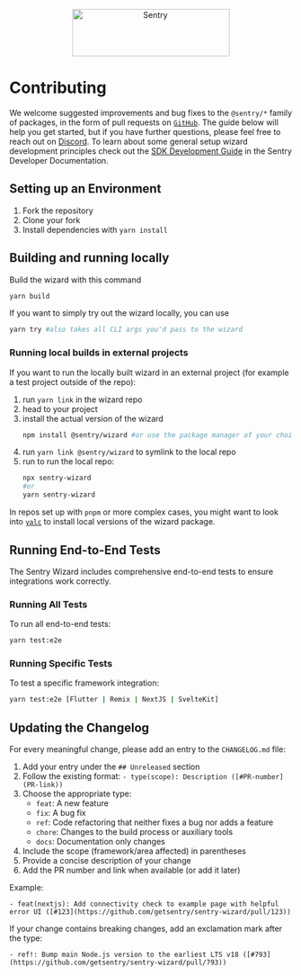 <p align="center">
  <a href="https://sentry.io/?utm_source=github&utm_medium=logo" target="_blank">
    <img src="https://sentry-brand.storage.googleapis.com/sentry-wordmark-dark-280x84.png" alt="Sentry" width="280" height="84">
  </a>
</p>

# Contributing

We welcome suggested improvements and bug fixes to the `@sentry/*` family of packages, in the form of pull requests on
[`GitHub`](https://github.com/getsentry/sentry-wizard). The guide below will help you get started, but if you have
further questions, please feel free to reach out on [Discord](https://discord.gg/Ww9hbqr). To learn about some general
setup wizard development principles check out the [SDK Development Guide](https://develop.sentry.dev/sdk/expected-features/setup-wizards/) in the Sentry
Developer Documentation.

## Setting up an Environment

1. Fork the repository
2. Clone your fork
3. Install dependencies with `yarn install`

## Building and running locally

Build the wizard with this command

```bash
yarn build
```

If you want to simply try out the wizard locally, you can use

```bash
yarn try #also takes all CLI args you'd pass to the wizard
```

### Running local builds in external projects

If you want to run the locally built wizard in an external project (for example a test project outside of the repo):

1. run `yarn link` in the wizard repo
2. head to your project
3. install the actual version of the wizard
   ```bash
   npm install @sentry/wizard #or use the package manager of your choice
   ```
4. run `yarn link @sentry/wizard` to symlink to the local repo
5. run to run the local repo:
   ```bash
   npx sentry-wizard
   #or
   yarn sentry-wizard
   ```

In repos set up with `pnpm` or more complex cases, you might want 
to look into [`yalc`](https://github.com/wclr/yalc) to install local versions of the wizard package.

## Running End-to-End Tests

The Sentry Wizard includes comprehensive end-to-end tests to ensure integrations work correctly.

### Running All Tests

To run all end-to-end tests:

```bash
yarn test:e2e
```

### Running Specific Tests

To test a specific framework integration:

```bash
yarn test:e2e [Flutter | Remix | NextJS | SvelteKit]
```

## Updating the Changelog

For every meaningful change, please add an entry to the `CHANGELOG.md` file:

1. Add your entry under the `## Unreleased` section
2. Follow the existing format: `- type(scope): Description ([#PR-number](PR-link))`
3. Choose the appropriate type:
   - `feat`: A new feature
   - `fix`: A bug fix
   - `ref`: Code refactoring that neither fixes a bug nor adds a feature
   - `chore`: Changes to the build process or auxiliary tools
   - `docs`: Documentation only changes
4. Include the scope (framework/area affected) in parentheses
5. Provide a concise description of your change
6. Add the PR number and link when available (or add it later)

Example:
```
- feat(nextjs): Add connectivity check to example page with helpful error UI ([#123](https://github.com/getsentry/sentry-wizard/pull/123))
```

If your change contains breaking changes, add an exclamation mark after the type:
```
- ref!: Bump main Node.js version to the earliest LTS v18 ([#793](https://github.com/getsentry/sentry-wizard/pull/793))
```
